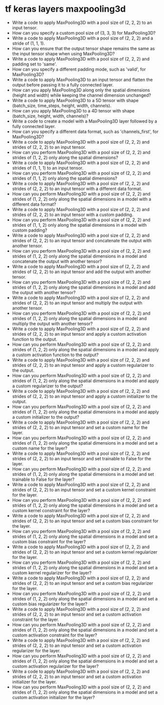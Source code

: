 # tf keras layers maxpooling3d

- Write a code to apply MaxPooling3D with a pool size of (2, 2, 2) to an input tensor.
- How can you specify a custom pool size of (3, 3, 3) for MaxPooling3D?
- Write a code to apply MaxPooling3D with a pool size of (2, 2, 2) and a stride of (1, 1, 1).
- How can you ensure that the output tensor shape remains the same as the input tensor shape when using MaxPooling3D?
- Write a code to apply MaxPooling3D with a pool size of (2, 2, 2) and padding set to 'same'.
- How can you specify a different padding mode, such as 'valid', for MaxPooling3D?
- Write a code to apply MaxPooling3D to an input tensor and flatten the output before passing it to a fully connected layer.
- How can you apply MaxPooling3D along only the spatial dimensions (height and width) while keeping the channel dimension unchanged?
- Write a code to apply MaxPooling3D to a 5D tensor with shape (batch_size, time_steps, height, width, channels).
- How can you apply MaxPooling3D to a 4D tensor with shape (batch_size, height, width, channels)?
- Write a code to create a model with a MaxPooling3D layer followed by a fully connected layer.
- How can you specify a different data format, such as 'channels_first', for MaxPooling3D?
- Write a code to apply MaxPooling3D with a pool size of (2, 2, 2) and strides of (2, 2, 2) to an input tensor.
- How can you perform MaxPooling3D with a pool size of (2, 2, 2) and strides of (1, 2, 2) only along the spatial dimensions?
- Write a code to apply MaxPooling3D with a pool size of (2, 2, 2) and strides of (1, 1, 1) to an input tensor.
- How can you perform MaxPooling3D with a pool size of (2, 2, 2) and strides of (1, 1, 2) only along the spatial dimensions?
- Write a code to apply MaxPooling3D with a pool size of (2, 2, 2) and strides of (2, 2, 2) to an input tensor with a different data format.
- How can you perform MaxPooling3D with a pool size of (2, 2, 2) and strides of (1, 2, 2) only along the spatial dimensions in a model with a different data format?
- Write a code to apply MaxPooling3D with a pool size of (2, 2, 2) and strides of (2, 2, 2) to an input tensor with a custom padding.
- How can you perform MaxPooling3D with a pool size of (2, 2, 2) and strides of (1, 1, 2) only along the spatial dimensions in a model with custom padding?
- Write a code to apply MaxPooling3D with a pool size of (2, 2, 2) and strides of (2, 2, 2) to an input tensor and concatenate the output with another tensor.
- How can you perform MaxPooling3D with a pool size of (2, 2, 2) and strides of (1, 2, 2) only along the spatial dimensions in a model and concatenate the output with another tensor?
- Write a code to apply MaxPooling3D with a pool size of (2, 2, 2) and strides of (2, 2, 2) to an input tensor and add the output with another tensor.
- How can you perform MaxPooling3D with a pool size of (2, 2, 2) and strides of (1, 2, 2) only along the spatial dimensions in a model and add the output with another tensor?
- Write a code to apply MaxPooling3D with a pool size of (2, 2, 2) and strides of (2, 2, 2) to an input tensor and multiply the output with another tensor.
- How can you perform MaxPooling3D with a pool size of (2, 2, 2) and strides of (1, 2, 2) only along the spatial dimensions in a model and multiply the output with another tensor?
- Write a code to apply MaxPooling3D with a pool size of (2, 2, 2) and strides of (2, 2, 2) to an input tensor and apply a custom activation function to the output.
- How can you perform MaxPooling3D with a pool size of (2, 2, 2) and strides of (1, 2, 2) only along the spatial dimensions in a model and apply a custom activation function to the output?
- Write a code to apply MaxPooling3D with a pool size of (2, 2, 2) and strides of (2, 2, 2) to an input tensor and apply a custom regularizer to the output.
- How can you perform MaxPooling3D with a pool size of (2, 2, 2) and strides of (1, 2, 2) only along the spatial dimensions in a model and apply a custom regularizer to the output?
- Write a code to apply MaxPooling3D with a pool size of (2, 2, 2) and strides of (2, 2, 2) to an input tensor and apply a custom initializer to the output.
- How can you perform MaxPooling3D with a pool size of (2, 2, 2) and strides of (1, 2, 2) only along the spatial dimensions in a model and apply a custom initializer to the output?
- Write a code to apply MaxPooling3D with a pool size of (2, 2, 2) and strides of (2, 2, 2) to an input tensor and set a custom name for the layer.
- How can you perform MaxPooling3D with a pool size of (2, 2, 2) and strides of (1, 2, 2) only along the spatial dimensions in a model and set a custom name for the layer?
- Write a code to apply MaxPooling3D with a pool size of (2, 2, 2) and strides of (2, 2, 2) to an input tensor and set trainable to False for the layer.
- How can you perform MaxPooling3D with a pool size of (2, 2, 2) and strides of (1, 2, 2) only along the spatial dimensions in a model and set trainable to False for the layer?
- Write a code to apply MaxPooling3D with a pool size of (2, 2, 2) and strides of (2, 2, 2) to an input tensor and set a custom kernel constraint for the layer.
- How can you perform MaxPooling3D with a pool size of (2, 2, 2) and strides of (1, 2, 2) only along the spatial dimensions in a model and set a custom kernel constraint for the layer?
- Write a code to apply MaxPooling3D with a pool size of (2, 2, 2) and strides of (2, 2, 2) to an input tensor and set a custom bias constraint for the layer.
- How can you perform MaxPooling3D with a pool size of (2, 2, 2) and strides of (1, 2, 2) only along the spatial dimensions in a model and set a custom bias constraint for the layer?
- Write a code to apply MaxPooling3D with a pool size of (2, 2, 2) and strides of (2, 2, 2) to an input tensor and set a custom kernel regularizer for the layer.
- How can you perform MaxPooling3D with a pool size of (2, 2, 2) and strides of (1, 2, 2) only along the spatial dimensions in a model and set a custom kernel regularizer for the layer?
- Write a code to apply MaxPooling3D with a pool size of (2, 2, 2) and strides of (2, 2, 2) to an input tensor and set a custom bias regularizer for the layer.
- How can you perform MaxPooling3D with a pool size of (2, 2, 2) and strides of (1, 2, 2) only along the spatial dimensions in a model and set a custom bias regularizer for the layer?
- Write a code to apply MaxPooling3D with a pool size of (2, 2, 2) and strides of (2, 2, 2) to an input tensor and set a custom activation constraint for the layer.
- How can you perform MaxPooling3D with a pool size of (2, 2, 2) and strides of (1, 2, 2) only along the spatial dimensions in a model and set a custom activation constraint for the layer?
- Write a code to apply MaxPooling3D with a pool size of (2, 2, 2) and strides of (2, 2, 2) to an input tensor and set a custom activation regularizer for the layer.
- How can you perform MaxPooling3D with a pool size of (2, 2, 2) and strides of (1, 2, 2) only along the spatial dimensions in a model and set a custom activation regularizer for the layer?
- Write a code to apply MaxPooling3D with a pool size of (2, 2, 2) and strides of (2, 2, 2) to an input tensor and set a custom activation initializer for the layer.
- How can you perform MaxPooling3D with a pool size of (2, 2, 2) and strides of (1, 2, 2) only along the spatial dimensions in a model and set a custom activation initializer for the layer?